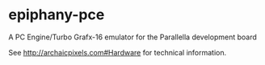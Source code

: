 # epiphany-pce
A PC Engine/Turbo Grafx-16 emulator for the Parallella development board

See http://archaicpixels.com#Hardware for technical information.

